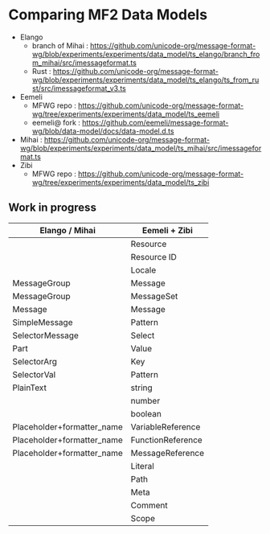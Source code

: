 # Comparing MF2 Data Models

* Elango
  - branch of Mihai : https://github.com/unicode-org/message-format-wg/blob/experiments/experiments/data_model/ts_elango/branch_from_mihai/src/imessageformat.ts
  - Rust : https://github.com/unicode-org/message-format-wg/blob/experiments/experiments/data_model/ts_elango/ts_from_rust/src/imessageformat_v3.ts
* Eemeli
  - MFWG repo : https://github.com/unicode-org/message-format-wg/tree/experiments/experiments/data_model/ts_eemeli
  - eemeli@ fork : https://github.com/eemeli/message-format-wg/blob/data-model/docs/data-model.d.ts
* Mihai  : https://github.com/unicode-org/message-format-wg/blob/experiments/experiments/data_model/ts_mihai/src/imessageformat.ts
* Zibi
  - MFWG repo : https://github.com/unicode-org/message-format-wg/tree/experiments/experiments/data_model/ts_zibi

## Work in progress

| Elango / Mihai             | Eemeli + Zibi     |
| -------------------------- | ----------------- |
|                            | Resource          |
|                            | Resource ID       |
|                            | Locale            |
| MessageGroup | Message     | Entry             |
| MessageGroup               | MessageSet        |
| Message                    | Message           |
| SimpleMessage              | Pattern           |
| SelectorMessage            | Select            |
| Part                       | Value             |
| SelectorArg                | Key               |
| SelectorVal                | Pattern           |
| PlainText                  | string            |
|                            | number            |
|                            | boolean           |
| Placeholder+formatter_name | VariableReference |
| Placeholder+formatter_name | FunctionReference |
| Placeholder+formatter_name | MessageReference  |
|                            | Literal           |
|                            | Path              |
|                            | Meta              |
|                            | Comment           |
|                            | Scope             |
